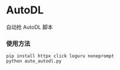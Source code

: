 # AutoDL
自动抢 AutoDL 脚本

### 使用方法

```
pip install httpx click loguru noneprompt
python auto_autodl.py
```
